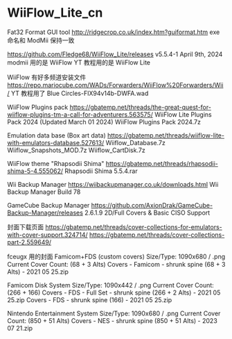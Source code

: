 # WiiFlow_Lite_cn

Fat32 Format GUI tool
http://ridgecrop.co.uk/index.htm?guiformat.htm
exe 命名和 ModMii 保持一致


https://github.com/Fledge68/WiiFlow_Lite/releases
v5.5.4-1 April 9th, 2024
modmii 用的是 WiiFlow
YT 教程用的是 WiiFlow Lite

WiiFlow 有好多频道安装文件
https://repo.mariocube.com/WADs/Forwarders/WiiFlow%20Forwarders/Wii/
YT 教程用了 Blue Circles-FIX94v14b-DWFA.wad

WiiFlow Plugins pack
https://gbatemp.net/threads/the-great-quest-for-wiiflow-plugins-tm-a-call-for-adventurers.563575/
WiiFlow Lite Plugins Pack 2024 (Updated March 01 2024)
WiiFlow Plugins Pack 2024.7z


Emulation data base (Box art data)
https://gbatemp.net/threads/wiiflow-lite-with-emulators-database.527613/
Wiiflow_Database.7z
Wiiflow_Snapshots_MOD.7z
Wiiflow_CartDisk.7z

WiiFlow theme "Rhapsodii Shima" 
https://gbatemp.net/threads/rhapsodii-shima-5-4.555062/
Rhapsodii Shima 5.5.4.rar

Wii Backup Manager
https://wiibackupmanager.co.uk/downloads.html
Wii Backup Manager Build 78

GameCube Backup Manager
https://github.com/AxionDrak/GameCube-Backup-Manager/releases
2.6.1.9 2D/Full Covers & Basic CISO Support


封面下载页面
https://gbatemp.net/threads/cover-collections-for-emulators-with-cover-support.324714/
https://gbatemp.net/threads/cover-collections-part-2.559649/

fceugx 用的封面
Famicom+FDS (custom covers)
Size/Type: 1090x680 / .png
Current Cover Count: (68 + 3 Alts)
Covers - Famicom - shrunk spine (68 + 3 Alts) - 2021 05 25.zip

Famicom Disk System
Size/Type: 1090x442 / .png
Current Cover Count: (266 + 166)
Covers - FDS - Full Set - shrunk spine (266 + 2 Alts) - 2021 05 25.zip
Covers - FDS - shrunk spine (166) - 2021 05 25.zip

Nintendo Entertainment System
Size/Type: 1090x680 / .png
Current Cover Count: (850 + 51 Alts)
Covers - NES - shrunk spine (850 + 51 Alts) - 2023 07 21.zip
